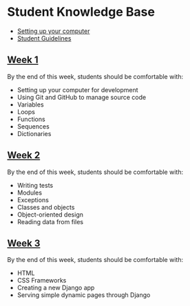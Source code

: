 # Student Knowledge Base

- [Setting up your computer](mac-setup.md)
- [Student Guidelines](student-guidelines/)

## [Week 1](w1/)

By the end of this week, students should be comfortable with:

- Setting up your computer for development
- Using Git and GitHub to manage source code
- Variables
- Loops
- Functions
- Sequences
- Dictionaries

## [Week 2](w2/)

By the end of this week, students should be comfortable with:

- Writing tests
- Modules
- Exceptions
- Classes and objects
- Object-oriented design
- Reading data from files

## [Week 3](w3/)

By the end of this week, students should be comfortable with:

- HTML
- CSS Frameworks
- Creating a new Django app
- Serving simple dynamic pages through Django
